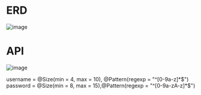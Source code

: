 # ERD
![image](https://user-images.githubusercontent.com/117061586/208061157-02f8f714-3bf1-4490-bf00-826cc7b611c5.png)
# API
![image](https://user-images.githubusercontent.com/117061586/208063528-1b6ca561-a5c8-4060-9a57-555aa0a5e5f2.png)

username = @Size(min = 4, max = 10), @Pattern(regexp = "^[0-9a-z]*$") 
password =  @Size(min = 8, max = 15),@Pattern(regexp = "^[0-9a-zA-z]*$")
